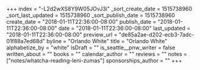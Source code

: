 +++
index = "-L2d2wXS8Y9W05JOvJ3i"
_sort_create_date = 1515738960
_sort_last_updated = 1515738960
_sort_publish_date = 1515738960
create_date = "2018-01-11T22:36:00-08:00"
publish_date = "2018-01-11T22:36:00-08:00"
date = "2018-01-11T22:36:00-08:00"
last_updated = "2018-01-11T22:36:00-08:00"
preview_url = "de85a2ae-d202-ecb3-7adc-01f88a7ed68d"
byline = "Orlando White"
title = "Orlando White"
alphabetize_by = "white"
isDraft = ""
is_seattle__pnw_writer = false
written_about = ""
books = ""
calendar_author = ""
reviews = ""
notes = ["notes/whatcha-reading-leni-zumas"]
sponsorships_author = ""
+++
